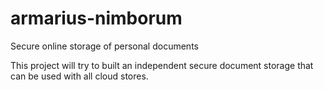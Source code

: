 # armarius-nimborum
Secure online storage of personal documents

This project will try to built an independent secure document storage that can be used with all cloud stores.
